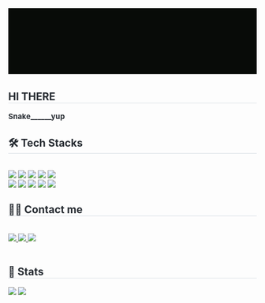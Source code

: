 <div align= "center">
    <img src="https://github.com/2joonkim/2joonkim/blob/main/Profile.gif?raw=true" />
    </div>
    <div style="text-align: left;"> 
    <h2 style="border-bottom: 1px solid #d8dee4; color: #282d33;"> HI THERE </h2>  
    <div style="font-weight: 700; font-size: 15px; text-align: left; color: #282d33;"> Snake______yup </div> 
    </div>
    <div style="text-align: left;">
    <h2 style="border-bottom: 1px solid #d8dee4; color: #282d33;"> 🛠️ Tech Stacks </h2> <br> 
    <div style="margin: ; text-align: left;" "text-align: left;"> <img src="https://img.shields.io/badge/Github-181717?style=flat&logo=Github&logoColor=white">
          <img src="https://img.shields.io/badge/Git-F05032?style=flat&logo=Git&logoColor=white">
          <img src="https://img.shields.io/badge/GitHub Pages-222222?style=flat&logo=GitHub Pages&logoColor=white">
          <img src="https://img.shields.io/badge/HTML5-E34F26?style=flat&logo=HTML5&logoColor=white">
          <img src="https://img.shields.io/badge/Notion-000000?style=flat&logo=Notion&logoColor=white">
          <br/><img src="https://img.shields.io/badge/Java-007396?style=flat&logo=Java&logoColor=white">
          <img src="https://img.shields.io/badge/Slack-4A154B?style=flat&logo=Slack&logoColor=white">
          <img src="https://img.shields.io/badge/Discord-5865F2?style=flat&logo=Discord&logoColor=white">
          <img src="https://img.shields.io/badge/Docker-2496ED?style=flat&logo=Docker&logoColor=white">
          <img src="https://img.shields.io/badge/React-61DAFB?style=flat&logo=React&logoColor=white">
          <br/></div>
    </div>
    <div style="text-align: left;">
    <h2 style="border-bottom: 1px solid #d8dee4; color: #282d33;"> 🧑‍💻 Contact me </h2> <br> 
    <div style="text-align: left;"> <a href=> <img src="https://img.shields.io/badge/Instagram-E4405F?style=flat&logo=Instagram&logoColor=white&link="> </a>
         <a href=> <img src="https://img.shields.io/badge/Velog-20C997?style=flat&logo=Velog&logoColor=white&link="> </a>
         <a href=mailto:> <img src="https://img.shields.io/badge/Gmail-EA4335?style=flat&logo=Gmail&logoColor=white&link=mailto:"> </a>
          </div>  <br> 
     </div>
    <div style="text-align: left;"> 
        <h2 style="border-bottom: 1px solid #d8dee4; color: #282d33;"> 🏅 Stats </h2> 
        <div style="text-align: left;"> 
            <img src="https://github-readme-stats.vercel.app/api?username=2joonkim&bg_color=180,ffffff,00000000&title_color=000000&text_color=000000&hide=contribs,prs&hide_rank=true" />
            <img src="https://github-readme-stats.vercel.app/api/top-langs/?username=2joonkim&layout=compact&bg_color=180,ffffff,00000000&title_color=000000&text_color=000000&card_width=495&langs_count=4&hide_title=false" />
        </div> 
    </div>
